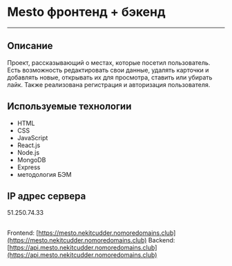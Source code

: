 # Mesto фронтенд + бэкенд
---
## Описание
Проект, рассказывающий о местах, которые посетил пользователь. Есть возможность редактировать свои данные, удалять карточки и добавлять новые, открывать их для просмотра, ставить или убирать лайк. Также реализована регистрация и авторизация пользователя.

## Используемые технологии
- HTML
- CSS
- JavaScript
- React.js
- Node.js
- MongoDB
- Express
- методология БЭМ


## IP адрес сервера
51.250.74.33

##
Frontend: [https://mesto.nekitcudder.nomoredomains.club](https://mesto.nekitcudder.nomoredomains.club)
Backend: [https://api.mesto.nekitcudder.nomoredomains.club](https://api.mesto.nekitcudder.nomoredomains.club)
